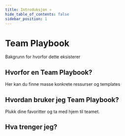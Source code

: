 ```yaml
---
title: Introduksjon ⭐
hide_table_of_contents: false
sidebar_position: 1
---
```


# Team Playbook

Bakgrunn for hvorfor dette eksisterer 

## Hvorfor en Team Playbook?

Her kan du finne masse konkrete ressurser og templates 

## Hvordan bruker jeg Team Playbook? 

Plukk dine favoritter og ta med hjem til teamet. 


## Hva trenger jeg? 